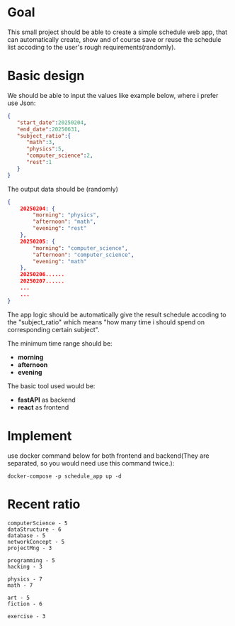 # Goal
This small project should be able to create a simple schedule web app, that can automatically create, show and of course save or reuse the schedule list accoding to the user's rough requirements(randomly).

# Basic design
We should be able to input the values like example below, where i prefer use Json:
```JSON
{
   "start_date":20250204,
   "end_date":20250631,
   "subject_ratio":{
      "math":3,
      "physics":5,
      "computer_science":2,
      "rest":1
   }
}
```

The output data should be (randomly)
```JSON
{
    20250204: {
        "morning": "physics",
        "afternoon": "math",
        "evening": "rest"
    },
    20250205: {
        "morning": "computer_science",
        "afternoon": "computer_science",
        "evening": "math"
    },
    20250206......
    20250207......
    ...
    ...
}
```

The app logic should be automatically give the result schedule accoding to the "subject_ratio" which means "how many time i should spend on corresponding certain subject".

The minimum time range should be:
  * **morning**
  * **afternoon**
  * **evening**

The basic tool used would be:
  * **fastAPI** as backend
  * **react** as frontend

# Implement
use docker command below for both frontend and backend(They are separated, so you would need use this command twice.):
```
docker-compose -p schedule_app up -d
```

# Recent ratio
```
computerScience - 5
dataStructure - 6
database - 5
networkConcept - 5
projectMng - 3

programming - 5
hacking - 3

physics - 7
math - 7

art - 5
fiction - 6

exercise - 3
```
